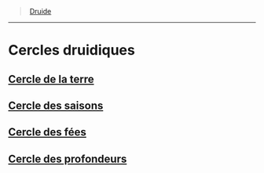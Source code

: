 ﻿---
!GenericItem
Name: Cercles druidiques
Id: druid_hd.md#cercles-druidiques
ParentLink: druid_hd.md#druide
ParentName: Druide
NameLevel: 1
Attributes: {}
---
> [Druide](hd_druid.md)

---

# Cercles druidiques

## [Cercle de la terre](hd_druid_earth.md)

## [Cercle des saisons](hd_druid_seasons.md)

## [Cercle des fées](hd_druid_fairies.md)

## [Cercle des profondeurs](hd_druid_depths.md)

